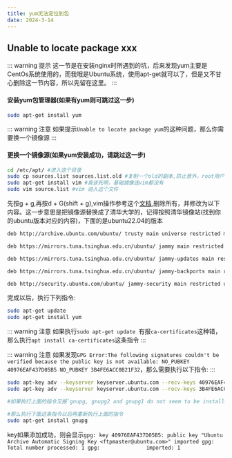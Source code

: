 ```yaml
---
title: yum无法定位到包
date: 2024-3-14
---
```


## Unable to locate package xxx

::: warning 提示
这一节是在安装nginx时所遇到的坑，后来发现yum主要是CentOs系统使用的，而我哦是Ubuntu系统，使用apt-get就可以了，但是又不甘心删除这一节内容，所以先留在这里。
:::

#### 安装yum包管理器(如果有yum则可跳过这一步)
```sh
sudo apt-get install yum
```
::: warning 注意
如果提示`Unable to locate package yum`的这种问题，那么你需要换一个镜像源
:::

#### 更换一个镜像源(如果yum安装成功，请跳过这一步)
```sh
cd /etc/apt/ #进入这个目录
sudo cp sources.list sources.list.old #复制一个old的副本,防止意外，root用户请去掉sudo
sudo apt-get install vim #真该死啊，基础镜像连vim都没有
sudo vim source.list #vim 进入这个文件
```
先按g + g,再按d + G(shift + g),vim操作参考这个[文档](https://www.runoob.com/linux/linux-vim.html),删除所有，并修改为以下内容。这一步意思是把镜像源替换成了清华大学的，记得按照清华镜像站(找到你的ubuntu版本对应的内容)，下面的是ubuntu22.04的版本
```sh
deb http://archive.ubuntu.com/ubuntu/ trusty main universe restricted multiverse

deb https://mirrors.tuna.tsinghua.edu.cn/ubuntu/ jammy main restricted universe multiverse

deb https://mirrors.tuna.tsinghua.edu.cn/ubuntu/ jammy-updates main restricted universe multiverse

deb https://mirrors.tuna.tsinghua.edu.cn/ubuntu/ jammy-backports main restricted universe multiverse

deb http://security.ubuntu.com/ubuntu/ jammy-security main restricted universe multiverse

```

完成以后，执行下列指令:
```sh
sudo apt-get update 
sudo apt-get install yum 
```
::: warning 注意
如果执行`sudo apt-get update `有报`ca-certificates`这种错，那么执行`apt install ca-certificates`这条指令
:::

::: warning 注意
如果发现`GPG Error:The following signatures couldn't be verified because the public key is not available: NO_PUBKEY 40976EAF437D05B5 NO_PUBKEY 3B4FE6ACC0B21F32`，那么需要执行以下指令:
:::
```sh
sudo apt-key adv --keyserver keyserver.ubuntu.com --recv-keys 40976EAF437D05B5
sudo apt-key adv --keyserver keyserver.ubuntu.com --recv-keys 3B4FE6ACC0B21F32

#如果执行上面的指令又报`gnupg, gnupg2 and gnupg1 do not seem to be installed,but one of them is required for this operation`,

#那么执行下面这条指令以后再重新执行上面的指令
sudo apt-get install gnupg
```
key如果添加成功，则会显示`gpg: key 40976EAF437D05B5: public key "Ubuntu Archive Automatic Signing Key <ftpmaster@ubuntu.com>" imported
gpg: Total number processed: 1
gpg:               imported: 1`